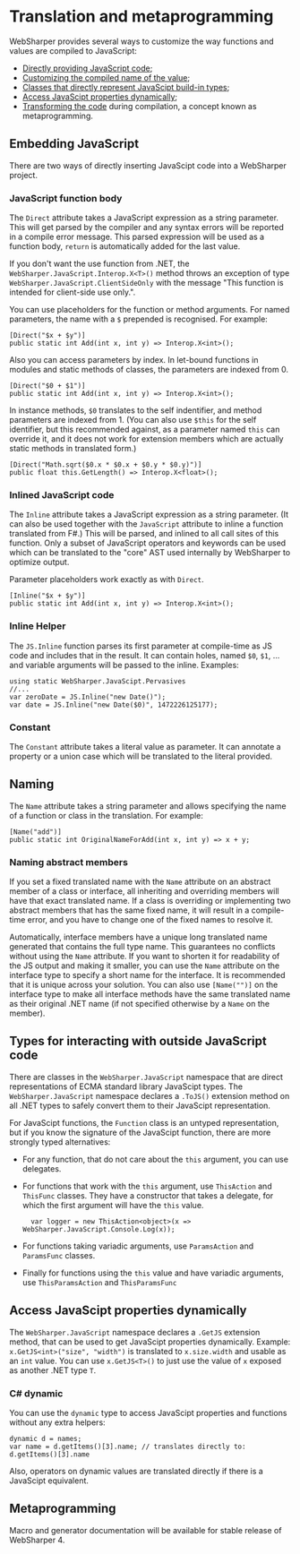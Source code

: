 # Translation and metaprogramming

WebSharper provides several ways to customize the way functions and
values are compiled to JavaScript:

* [Directly providing JavaScript code](#javascript);
* [Customizing the compiled name of the value](#name);
* [Classes that directly represent JavaScipt build-in types](#types);
* [Access JavaScipt properties dynamically](#dynamic);
* [Transforming the code](#meta) during compilation, a concept
  known as metaprogramming.

<a name="javascript"></a>
## Embedding JavaScript

There are two ways of directly inserting JavaScipt code into a WebSharper project.

### JavaScript function body

The `Direct` attribute takes a JavaScript expression as a string parameter.
This will get parsed by the compiler and any syntax errors will be reported in a
compile error message.
This parsed expression will be used as a function body, `return` is automatically
added for the last value.

If you don't want the use function from .NET, the `WebSharper.JavaScript.Interop.X<T>()` method
throws an exception of type `WebSharper.JavaScript.ClientSideOnly` with the message
"This function is intended for client-side use only.".

You can use placeholders for the function or method arguments.
For named parameters, the name with a `$` prepended is recognised.
For example:

    [Direct("$x + $y")]
    public static int Add(int x, int y) => Interop.X<int>();

Also you can access parameters by index.
In let-bound functions in modules and static methods of classes, the parameters
are indexed from 0.

    [Direct("$0 + $1")]
    public static int Add(int x, int y) => Interop.X<int>();
    
In instance methods, `$0` translates to the self indentifier, and method parameters
are indexed from 1.
(You can also use `$this` for the self identifier, but this recommended against, as
a parameter named `this` can override it, and it does not work for extension members
which are actually static methods in translated form.)

    [Direct("Math.sqrt($0.x * $0.x + $0.y * $0.y)")]
    public float this.GetLength() => Interop.X<float>();

### Inlined JavaScript code

The `Inline` attribute  takes a JavaScript expression as a string parameter.
(It can also be used together with the `JavaScript` attribute to inline a function
translated from F#.)
This will be parsed, and inlined to all call sites of this function.
Only a subset of JavaScript operators and keywords can be used which can be translated
to the "core" AST used internally by WebSharper to optimize output.

Parameter placeholders work exactly as with `Direct`. 

    [Inline("$x + $y")]
    public static int Add(int x, int y) => Interop.X<int>();

### Inline Helper

The `JS.Inline` function parses its first parameter at compile-time as JS code and includes
that in the result. It can contain holes, named `$0`, `$1`, ... and variable arguments will
be passed to the inline. Examples:

    using static WebSharper.JavaScipt.Pervasives
    //...
    var zeroDate = JS.Inline("new Date()");
    var date = JS.Inline("new Date($0)", 1472226125177);	

	
### Constant

The `Constant` attribute takes a literal value as parameter.
It can annotate a property or a union case which will be translated to the literal provided.

<a name="name"></a>
## Naming

The `Name` attribute takes a string parameter and allows specifying
the name of a function or class in the translation.
For example:

    [Name("add")]
    public static int OriginalNameForAdd(int x, int y) => x + y;

### Naming abstract members

If you set a fixed translated name with the `Name` attribute on an abstract member of a class
or interface, all inheriting and overriding members will have that exact translated name.
If a class is overriding or implementing two abstract members that has the same fixed name,
it will result in a compile-time error, and you have to change one of the fixed names to resolve it.

Automatically, interface members have a unique long translated name generated that contains the full type name.
This guarantees no conflicts without using the `Name` attribute.
If you want to shorten it for readability of the JS output and making it smaller,
you can use the `Name` attribute on the interface type to specify a short name for the interface.
It is recommended that it is unique across your solution.
You can also use `[Name("")]` on the interface type to make all interface methods have the same translated name
as their original .NET name (if not specified otherwise by a `Name` on the member).
	
<a name="types"></a>
## Types for interacting with outside JavaScript code

There are classes in the `WebSharper.JavaScript` namespace that are direct representations of ECMA standard
library JavaScipt types.
The `WebSharper.JavaScript` namespace declares a `.ToJS()` extension method on all .NET types to safely
convert them to their JavaScipt representation.

For JavaScipt functions, the `Function` class is an untyped representation, but if you know the signature of
the JavaScipt function, there are more strongly typed alternatives:

* For any function, that do not care about the `this` argument, you can use delegates.
* For functions that work with the `this` argument, use `ThisAction` and `ThisFunc` classes.
They have a constructor that takes a delegate, for which the first argument will have the `this` value.

        var logger = new ThisAction<object>(x => WebSharper.JavaScript.Console.Log(x));

* For functions taking variadic arguments, use `ParamsAction` and `ParamsFunc` classes.
* Finally for functions using the `this` value and have variadic arguments, use `ThisParamsAction` and `ThisParamsFunc`

<a name="dynamic"></a>
## Access JavaScipt properties dynamically

The `WebSharper.JavaScript` namespace declares a `.GetJS` extension method, that can be used to get JavaScipt properties dynamically.
Example: `x.GetJS<int>("size", "width")` is translated to `x.size.width` and usable as an `int` value.
You can use `x.GetJS<T>()` to just use the value of `x` exposed as another .NET type `T`.

### C# dynamic
You can use the `dynamic` type to access JavaScipt properties and functions without any extra helpers:

    dynamic d = names;
    var name = d.getItems()[3].name; // translates directly to: d.getItems()[3].name
    
Also, operators on dynamic values are translated directly if there is a JavaScipt equivalent.

<a name="meta"></a>
## Metaprogramming

Macro and generator documentation will be available for stable release of WebSharper 4.